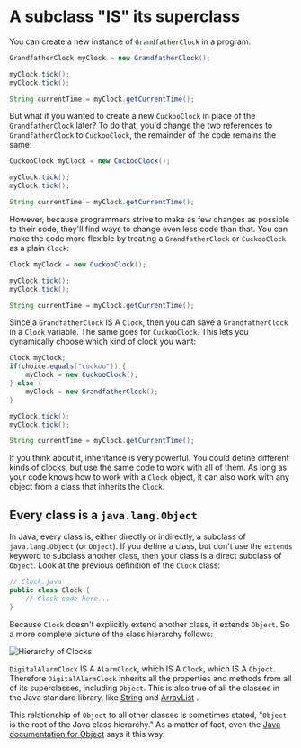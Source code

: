 # A subclass "IS" its superclass

You can create a new instance of `GrandfatherClock` in a program:

```java
GrandfatherClock myClock = new GrandfatherClock();

myClock.tick();
myClock.tick();

String currentTime = myClock.getCurrentTime();
```

But what if you wanted to create a new `CuckooClock` in place of the `GrandfatherClock` later? To do that, you'd change the two references to `GrandfatherClock` to `CuckooClock`, the remainder of the code remains the same:

```java
CuckooClock myClock = new CuckooClock();

myClock.tick();
myClock.tick();

String currentTime = myClock.getCurrentTime();
```

However, because programmers strive to make as few changes as possible to their code, they'll find ways to change even less code than that. You can make the code more flexible by treating a `GrandfatherClock` or `CuckooClock` as a plain `Clock`:

```java
Clock myClock = new CuckooClock();

myClock.tick();
myClock.tick();

String currentTime = myClock.getCurrentTime();
```

Since a `GrandfatherClock` IS A `Clock`, then you can save a `GrandfatherClock` in a `Clock` variable. The same goes for `CuckooClock`. This lets you dynamically choose which kind of clock you want:

```java
Clock myClock;
if(choice.equals("cuckoo")) {
    myClock = new CuckooClock();
} else {
    myClock = new GrandfatherClock();
}

myClock.tick();
myClock.tick();

String currentTime = myClock.getCurrentTime();
```

If you think about it, inheritance is very powerful. You could define different kinds of clocks, but use the same code to work with all of them. As long as your code knows how to work with a `Clock` object, it can also work with any object from a class that inherits the `Clock`.

## Every class is a `java.lang.Object`

In Java, every class is, either directly or indirectly, a subclass of `java.lang.Object` (or `Object`). If you define a class, but don't use the `extends` keyword to subclass another class, then your class is a direct subclass of `Object`. Look at the previous definition of the `Clock` class:

```java
// Clock.java
public class Clock {
    // Clock code here...
}
```

Because `Clock` doesn't explicitly extend another class, it extends `Object`. So a more complete picture of the class hierarchy follows:

![Hierarchy of Clocks](https://bootcamp-os-lms-prd-public.s3.us-west-2.amazonaws.com/content/fd1d3b199a1a4175d111cc8c5ffbeaf6.png)

`DigitalAlarmClock` IS A `AlarmClock`, which IS A `Clock`, which IS A `Object`. Therefore `DigitalAlarmClock` inherits all the properties and methods from all of its superclasses, including `Object`. This is also true of all the classes in the Java standard library, like [String](https://docs.oracle.com/en/java/javase/11/docs/api/java.base/java/lang/String.html) and [ArrayList](https://docs.oracle.com/en/java/javase/11/docs/api/java.base/java/util/ArrayList.html) .

This relationship of `Object` to all other classes is sometimes stated, "`Object` is the root of the Java class hierarchy." As a matter of fact, even the [Java documentation for Object](https://docs.oracle.com/en/java/javase/11/docs/api/java.base/java/lang/Object.html) says it this way.